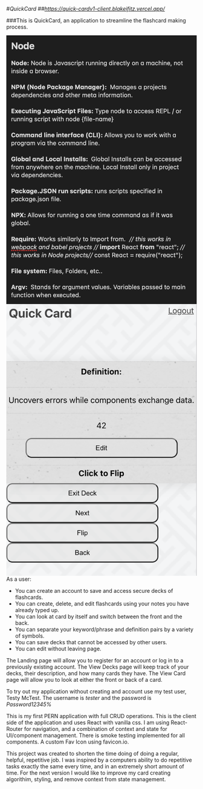 #_QuickCard_
 ##*https://quick-cardv1-client.blakeifitz.vercel.app/*

###This is QuickCard, an application to streamline the flashcard making process.

<img align="left" src="screenshots\notes.png" />
<img align="left" src="screenshots\card.png" />

As a user:

- You can create an account to save and access secure decks of flashcards.
- You can create, delete, and edit flashcards using your notes you have already typed up.
- You can look at card by itself and switch between the front and the back.
- You can separate your keyword/phrase and definition pairs by a variety of symbols.
- You can save decks that cannot be accessed by other users.
- You can edit without leaving page.

The Landing page will allow you to register for an account or log in to a previously existing account.
The View Decks page will keep track of your decks, their description, and how many cards they have.
The View Card page will allow you to look at either the front or back of a card.

To try out my application without creating and account use my test user, Testy McTest.
The username is _tester_ and the password is _Password12345%_


This is my first PERN application with full CRUD operations. This is the client side of the application and uses React with vanilla css. I am using React-Router for navigation, and a combination of context and state for UI/component management. There is smoke testing implemented for all components. A custom Fav Icon using favicon.io.


This project was created to shorten the time doing of doing a regular, helpful, repetitive job. I was inspired by a computers ability to do repetitive tasks exactly the same every time, and in an extremely short amount of time. For the next version I would like to improve my card creating algorithim, styling, and remove context from state management.
